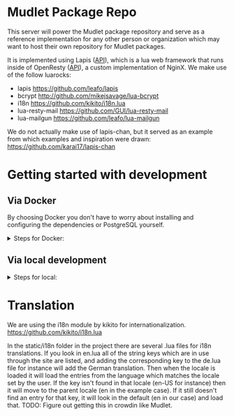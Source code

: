 # Mudlet Package Repo
This server will power the Mudlet package repository and serve as a reference implementation for any other person or organization which may want to host their own repository for Mudlet packages.

It is implemented using Lapis ([API](https://leafo.net/lapis/reference.html)), which is a lua web framework that runs inside of OpenResty ([API](https://github.com/openresty/lua-nginx-module#ngxtimerat)), a custom implementation of NginX. We make use of the follow luarocks:

* lapis https://github.com/leafo/lapis
* bcrypt http://github.com/mikejsavage/lua-bcrypt
* i18n https://github.com/kikito/i18n.lua
* lua-resty-mail https://github.com/GUI/lua-resty-mail
* lua-mailgun https://github.com/leafo/lua-mailgun

We do not actually make use of lapis-chan, but it served as an example from which examples and inspiration were drawn: https://github.com/karai17/lapis-chan

# Getting started with development

## Via Docker

By choosing Docker you don't have to worry about installing and configuring the dependencies or PostgreSQL yourself.

<details>
  <summary>Steps for Docker:</summary>
  
* Install [Docker](https://docs.docker.com/engine/install/)
* Install [docker-compose](https://docs.docker.com/compose/install/)
* Run `docker-compose build` to build the image.
* Run `docker-compose up` to run the website.
* Login with `demo` and `supersecretpassword`.

To refresh the website, rebuild and re-run it again.

To delete all data and restart from scratch, `docker-compose rm` and `docker volume rm mudlet-package-repo_postgres`.

* If you'd like to test sending verification emails, you'll need to configure an SMTP provider (ie [gmail](https://support.google.com/mail/answer/7126229?hl=en) or [mailgun](https://www.mailgun.com/)).
```bash
export SMTP_HOST="smtp.mailgun.org"
export SMTP_PORT="587"
export SMTP_USERNAME="postmaster@..."
export SMTP_PASSWORD="..."
```
Submit changes via PR, and happy hacking!
</details>

## Via local development

<details>
  <summary>Steps for local:</summary>

* Install [OpenResty](https://openresty.org/en/installation.html)
* Install [Luarocks](https://github.com/luarocks/luarocks/wiki/Download)
* `sudo apt install libssl-dev` (on Ubuntu)
* `luarocks install lapis`
* `luarocks install bcrypt`
* `luarocks install inspect`
* `luarocks install i18n`
* `luarocks install lua-resty-mail`

* Install and configure [PostgreSQL](https://www.postgresql.org/download/). Create `mudletrepo` user, password, and database in plsql ([instructions](https://medium.com/coding-blocks/creating-user-database-and-adding-access-on-postgresql-8bfcd2f4a91e)). Check the development config in [config.lua](config.lua) for defaults currently in use during development.

* create a `data` folder (at the root of the repository)

* run `lapis migrate` to perform the migrations on the database and get it setup

* Setup SMTP on localhost at port 1025. You can use [fakeSMTP](http://nilhcem.com/FakeSMTP/) for this as it saves the email as a .eml file and you can open it in your email client of choice - run it with `java -jar fakeSMTP-2.0.jar -p 1025 -o /tmp`.

Finally, start the server with run `lapis server` and visit http://localhost:8080 to see the page!

The code cache is currently turned off, so refreshing the page will show any changes to the code immediately.

Submit changes via PR, and happy hacking!
</details>

# Translation
We are using the i18n module by kikito for internationalization. https://github.com/kikito/i18n.lua

In the static/i18n folder in the project there are several .lua files for i18n translations. If you look in en.lua all of the string keys which are in use through the site are listed, and adding the corresponding key to the de.lua file for instance will add the German translation. Then when the locale is loaded it will load the entries from the language which matches the locale set by the user. If the key isn't found in that locale (en-US for instance) then it will move to the parent locale (en in the example case). If it still doesn't find an entry for that key, it will look in the default (en in our case) and load that. TODO: Figure out getting this in crowdin like Mudlet.
